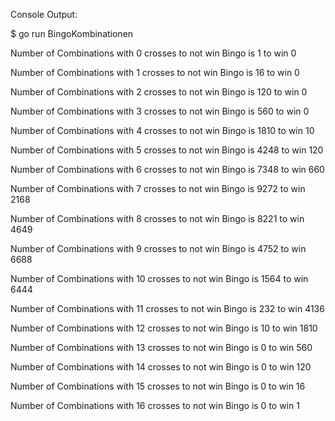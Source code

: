Console Output:

$ go run BingoKombinationen

Number of Combinations with 0 crosses to not win Bingo is 1 to win 0

Number of Combinations with 1 crosses to not win Bingo is 16 to win 0

Number of Combinations with 2 crosses to not win Bingo is 120 to win 0

Number of Combinations with 3 crosses to not win Bingo is 560 to win 0

Number of Combinations with 4 crosses to not win Bingo is 1810 to win 10

Number of Combinations with 5 crosses to not win Bingo is 4248 to win 120

Number of Combinations with 6 crosses to not win Bingo is 7348 to win 660

Number of Combinations with 7 crosses to not win Bingo is 9272 to win 2168

Number of Combinations with 8 crosses to not win Bingo is 8221 to win 4649

Number of Combinations with 9 crosses to not win Bingo is 4752 to win 6688

Number of Combinations with 10 crosses to not win Bingo is 1564 to win 6444

Number of Combinations with 11 crosses to not win Bingo is 232 to win 4136

Number of Combinations with 12 crosses to not win Bingo is 10 to win 1810

Number of Combinations with 13 crosses to not win Bingo is 0 to win 560

Number of Combinations with 14 crosses to not win Bingo is 0 to win 120

Number of Combinations with 15 crosses to not win Bingo is 0 to win 16

Number of Combinations with 16 crosses to not win Bingo is 0 to win 1
